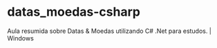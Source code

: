 # datas_moedas-csharp
Aula resumida sobre Datas &amp; Moedas utilizando C# .Net para estudos. | Windows
